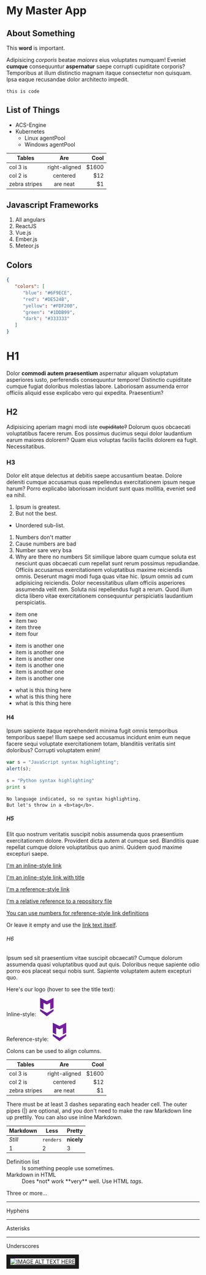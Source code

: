# My Master App

## About Something

This **word** is important.

Adipisicing *corporis* beatae _maiores_ eius voluptates numquam! 
Eveniet **cumque** consequuntur __aspernatur__ saepe corrupti cupiditate corporis? Temporibus at illum distinctio magnam itaque consectetur non quisquam. Ipsa eaque recusandae dolor architecto impedit.

```
this is code
```

## List of Things

- ACS-Engine
- Kubernetes
   - Linux agentPool
   - Windows agentPool

| Tables        | Are           | Cool  |
| ------------- |:-------------:| -----:|
| col 3 is      | right-aligned | $1600 |
| col 2 is      | centered      |   $12 |
| zebra stripes | are neat      |    $1 |

## Javascript Frameworks

1. All angulars
2. ReactJS
3. Vue.js
4. Ember.js
5. Meteor.js

## Colors

```json
{
   "colors": [
      "blue": "#6F9ECE",
      "red": "#DE524B",
      "yellow": "#FDF200",
      "green": "#1DDB99",
      "dark": "#333333"
   ]
}
```
# H1

Dolor **commodi autem __praesentium__** aspernatur aliquam voluptatum asperiores iusto, perferendis consequuntur tempore! Distinctio cupiditate cumque fugiat doloribus molestias labore. Laboriosam assumenda error officiis aliquid esse explicabo vero qui expedita. Praesentium?

## H2

Adipisicing aperiam magni modi iste ~~cupiditate?~~ Dolorum quos obcaecati voluptatibus facere rerum. Eos possimus ducimus sequi dolor laudantium earum maiores dolorem? Quam eius voluptas facilis facilis dolorem ea fugit. Necessitatibus.

### H3

Dolor elit atque delectus at debitis saepe accusantium beatae. Dolore deleniti cumque accusamus quas repellendus exercitationem ipsum neque harum? Porro explicabo laboriosam incidunt sunt quas mollitia, eveniet sed ea nihil.

1. Ipsum is greatest.
2. But not the best.
* Unordered sub-list. 
1. Numbers don't matter
1. Cause numbers are bad
1. Number sare very bsa
4. Why are there no numbers
Sit similique labore quam cumque soluta est nesciunt quas obcaecati cum repellat sunt rerum possimus repudiandae. Officiis accusamus exercitationem voluptatibus maxime reiciendis omnis. Deserunt magni modi fuga quas vitae hic.
Ipsum omnis ad cum adipisicing reiciendis. Dolor necessitatibus ullam officiis asperiores assumenda velit rem. Soluta nisi repellendus fugit a rerum. Quod illum dicta libero vitae exercitationem consequuntur perspiciatis laudantium perspiciatis.

* item one
* item two
* item three
* item four

- item is another one
- item is another one
- item is another one
- item is another one
- item is another one
- item is another one

+ what is this thing here
+ what is this thing here
+ what is this thing here

#### H4

Ipsum sapiente itaque reprehenderit minima fugit omnis temporibus temporibus saepe! Illum saepe sed accusamus incidunt enim eum neque facere sequi voluptate exercitationem totam, blanditiis veritatis sint doloribus? Corrupti voluptatem enim!


```javascript
var s = "JavaScript syntax highlighting";
alert(s);
```

```python
s = "Python syntax highlighting"
print s
```

```
No language indicated, so no syntax highlighting. 
But let's throw in a <b>tag</b>.
```

##### H5

Elit quo nostrum veritatis suscipit nobis assumenda quos praesentium exercitationem dolore. Provident dicta autem at cumque sed. Blanditiis quae repellat cumque dolore voluptatibus quo animi. Quidem quod maxime excepturi saepe.

[I'm an inline-style link](https://www.google.com)

[I'm an inline-style link with title](https://www.google.com "Google's Homepage")

[I'm a reference-style link][Arbitrary case-insensitive reference text]

[I'm a relative reference to a repository file](../blob/master/LICENSE)

[You can use numbers for reference-style link definitions][1]

Or leave it empty and use the [link text itself].

[arbitrary case-insensitive reference text]: https://www.mozilla.org
[1]: http://slashdot.org
[link text itself]: http://www.reddit.com


###### H6

Ipsum sed sit praesentium vitae suscipit obcaecati? Cumque dolorum assumenda quasi voluptatibus quod aut quis. Doloribus neque sapiente odio porro eos placeat sequi nobis sunt. Sapiente voluptatem autem excepturi quo.

Here's our logo (hover to see the title text):

   Inline-style: 
   ![alt text](https://github.com/adam-p/markdown-here/raw/master/src/common/images/icon48.png "Logo Title Text 1")

   Reference-style: 
   ![alt text][logo]

   [logo]: https://github.com/adam-p/markdown-here/raw/master/src/common/images/icon48.png "Logo Title Text 2"


   Colons can be used to align columns.

   | Tables        | Are           | Cool  |
   | ------------- |:-------------:| -----:|
   | col 3 is      | right-aligned | $1600 |
   | col 2 is      | centered      |   $12 |
   | zebra stripes | are neat      |    $1 |

   There must be at least 3 dashes separating each header cell.
   The outer pipes (|) are optional, and you don't need to make the 
   raw Markdown line up prettily. You can also use inline Markdown.

   Markdown | Less | Pretty
   --- | --- | ---
   *Still* | `renders` | **nicely**
   1 | 2 | 3

   <dl>
   <dt>Definition list</dt>
   <dd>Is something people use sometimes.</dd>

   <dt>Markdown in HTML</dt>
   <dd>Does *not* work **very** well. Use HTML <em>tags</em>.</dd>
   </dl>

   Three or more...

   ---

   Hyphens

   ***

   Asterisks

   ___

   Underscores

   <a href="http://www.youtube.com/watch?feature=player_embedded&v=YOUTUBE_VIDEO_ID_HERE
   " target="_blank"><img src="http://img.youtube.com/vi/YOUTUBE_VIDEO_ID_HERE/0.jpg" 
   alt="IMAGE ALT TEXT HERE" width="240" height="180" border="10" /></a>
